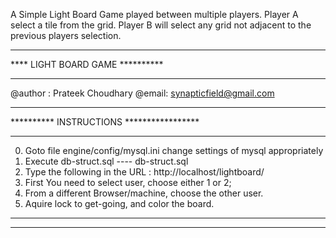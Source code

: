 A Simple Light Board Game played between multiple players. Player A select a tile from the grid. Player B will select any grid not adjacent to the previous players selection.

***************************************** 
****   LIGHT BOARD GAME **********
*****************************************

@author : Prateek Choudhary
@email: synapticfield@gmail.com

*****************************************
********** INSTRUCTIONS *****************
*****************************************
0. Goto file engine/config/mysql.ini change settings of mysql appropriately
1. Execute db-struct.sql  ---- db-struct.sql
2. Type the following in the URL : http://localhost/lightboard/
3. First You need to select user, choose either 1 or 2;
4. From a different Browser/machine, choose the other user.
5. Aquire lock to get-going, and color the board.

******************************************
******************************************

